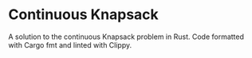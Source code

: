 # Continuous Knapsack

A solution to the continuous Knapsack problem in Rust. Code formatted with Cargo fmt and linted with Clippy.
